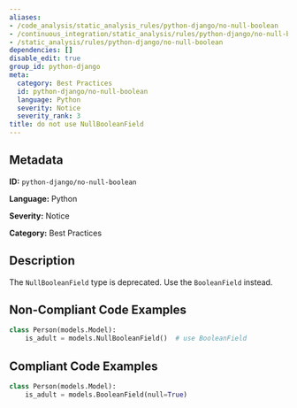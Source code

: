 ```yaml
---
aliases:
- /code_analysis/static_analysis_rules/python-django/no-null-boolean
- /continuous_integration/static_analysis/rules/python-django/no-null-boolean
- /static_analysis/rules/python-django/no-null-boolean
dependencies: []
disable_edit: true
group_id: python-django
meta:
  category: Best Practices
  id: python-django/no-null-boolean
  language: Python
  severity: Notice
  severity_rank: 3
title: do not use NullBooleanField
---
```

<!--  SOURCED FROM https://github.com/DataDog/datadog-static-analyzer-rule-docs -->


## Metadata
**ID:** `python-django/no-null-boolean`

**Language:** Python

**Severity:** Notice

**Category:** Best Practices

## Description
The `NullBooleanField` type is deprecated. Use the `BooleanField` instead.

## Non-Compliant Code Examples
```python
class Person(models.Model):
    is_adult = models.NullBooleanField()  # use BooleanField

```

## Compliant Code Examples
```python
class Person(models.Model):
    is_adult = models.BooleanField(null=True)
```
